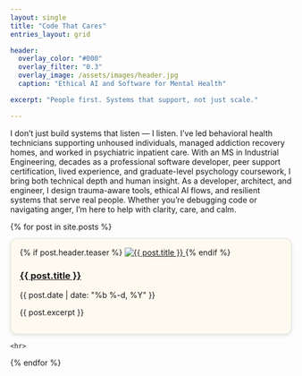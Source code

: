 ```yaml
---
layout: single
title: "Code That Cares"
entries_layout: grid

header:
  overlay_color: "#000"
  overlay_filter: "0.3"
  overlay_image: /assets/images/header.jpg
  caption: "Ethical AI and Software for Mental Health"

excerpt: "People first. Systems that support, not just scale."

---
```


I don’t just build systems that listen — I listen. I’ve led behavioral health technicians supporting unhoused individuals, managed addiction recovery homes, and worked in psychiatric inpatient care. With an MS in Industrial Engineering, decades as a professional software developer, peer support certification, lived experience, and graduate-level psychology coursework, I bring both technical depth and human insight. As a developer, architect, and engineer, I design trauma-aware tools, ethical AI flows, and resilient systems that serve real people. Whether you’re debugging code or navigating anger, I’m here to help with clarity, care, and calm.

<div class="recent-posts-grid">
  {% for post in site.posts %}
    <div class="recent-post-card" 
       style="border: 1px solid #e0e0e0; 
            background-color: #fffaf0;
            border-radius: 12px; 
            padding: 16px; 
            margin: 12px 0; 
            box-shadow: 0 2px 6px rgba(0,0,0,0.1);
            transition: transform 0.2s ease, box-shadow 0.2s ease;"
        onmouseover="this.style.transform='translateY(-4px)';this.style.boxShadow='0 6px 12px rgba(0,0,0,0.15)';"
        onmouseout="this.style.transform='none';this.style.boxShadow='0 2px 6px rgba(0,0,0,0.1)';">
      {% if post.header.teaser %}
        <a href="{{ post.url | relative_url }}">
          <img src="{{ post.header.teaser | relative_url }}" alt="{{ post.title }}" class="recent-post-image">
        </a>
      {% endif %}
      <div class="recent-post-text">
        <h3><a href="{{ post.url | relative_url }}">{{ post.title }}</a></h3>
        <p class="recent-post-date">{{ post.date | date: "%b %-d, %Y" }}</p>
        <p class="recent-post-excerpt">{{ post.excerpt }}</p>
      </div>
    </div>

    <hr>

  {% endfor %}
</div>